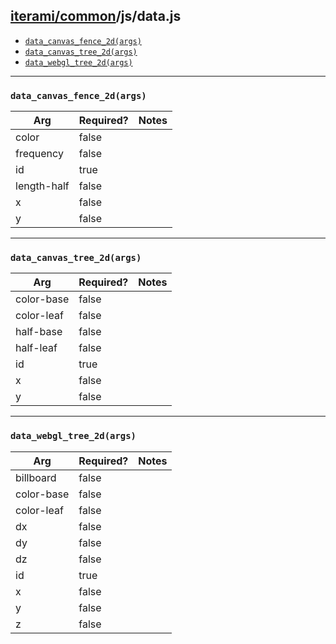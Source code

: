[iterami/common](https://github.com/iterami/Docs.htm/blob/gh-pages/common/README.md)/js/data.js
-----------------------------------------------------------------------------------------------

* [`data_canvas_fence_2d(args)`](#data_canvas_fence_2dargs)
* [`data_canvas_tree_2d(args)`](#data_canvas_tree_2dargs)
* [`data_webgl_tree_2d(args)`](#data_webgl_tree_2dargs)

---

### `data_canvas_fence_2d(args)`

Arg         | Required? | Notes
------------|-----------|------
color       | false     |
frequency   | false     |
id          | true      |
length-half | false     |
x           | false     |
y           | false     |

---

### `data_canvas_tree_2d(args)`

Arg        | Required? | Notes
-----------|-----------|------
color-base | false     |
color-leaf | false     |
half-base  | false     |
half-leaf  | false     |
id         | true      |
x          | false     |
y          | false     |

---

### `data_webgl_tree_2d(args)`

Arg        | Required? | Notes
-----------|-----------|------
billboard  | false     |
color-base | false     |
color-leaf | false     |
dx         | false     |
dy         | false     |
dz         | false     |
id         | true      |
x          | false     |
y          | false     |
z          | false     |
